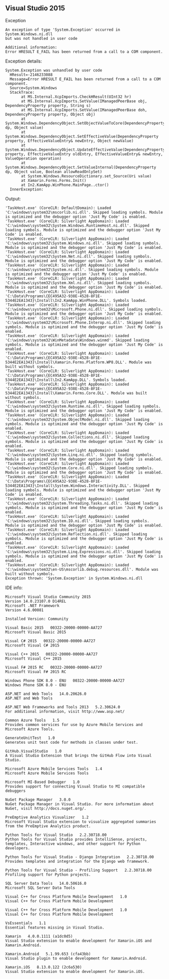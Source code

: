 


## Visual Studio 2015

Exception

	An exception of type 'System.Exception' occurred in System.Windows.ni.dll 
	but was not handled in user code

	Additional information: 
	Error HRESULT E_FAIL has been returned from a call to a COM component.

Exception details:
	
	System.Exception was unhandled by user code
	  HResult=-2146233088
	  Message=Error HRESULT E_FAIL has been returned from a call to a COM component.
	  Source=System.Windows
	  StackTrace:
		   at MS.Internal.XcpImports.CheckHResult(UInt32 hr)
		   at MS.Internal.XcpImports.SetValue(IManagedPeerBase obj, DependencyProperty property, String s)
		   at MS.Internal.XcpImports.SetValue(IManagedPeerBase doh, DependencyProperty property, Object obj)
		   at System.Windows.DependencyObject.SetObjectValueToCore(DependencyProperty dp, Object value)
		   at System.Windows.DependencyObject.SetEffectiveValue(DependencyProperty property, EffectiveValueEntry& newEntry, Object newValue)
		   at System.Windows.DependencyObject.UpdateEffectiveValue(DependencyProperty property, EffectiveValueEntry oldEntry, EffectiveValueEntry& newEntry, ValueOperation operation)
		   at System.Windows.DependencyObject.SetValueInternal(DependencyProperty dp, Object value, Boolean allowReadOnlySet)
		   at System.Windows.ResourceDictionary.set_Source(Uri value)
		   at Xamarin.Forms.Forms.Init()
		   at In2.KamApp.WinPhone.MainPage..ctor()
	  InnerException: 

Output:	  
	  
	'TaskHost.exe' (CoreCLR: DefaultDomain): Loaded 'C:\windows\system32\mscorlib.ni.dll'. Skipped loading symbols. Module is optimized and the debugger option 'Just My Code' is enabled.
	'TaskHost.exe' (CoreCLR: Silverlight AppDomain): Loaded 'C:\windows\system32\System.Windows.RuntimeHost.ni.dll'. Skipped loading symbols. Module is optimized and the debugger option 'Just My Code' is enabled.
	'TaskHost.exe' (CoreCLR: Silverlight AppDomain): Loaded 'C:\windows\system32\System.Windows.ni.dll'. Skipped loading symbols. Module is optimized and the debugger option 'Just My Code' is enabled.
	'TaskHost.exe' (CoreCLR: Silverlight AppDomain): Loaded 'C:\windows\system32\System.Net.ni.dll'. Skipped loading symbols. Module is optimized and the debugger option 'Just My Code' is enabled.
	'TaskHost.exe' (CoreCLR: Silverlight AppDomain): Loaded 'C:\windows\system32\System.ni.dll'. Skipped loading symbols. Module is optimized and the debugger option 'Just My Code' is enabled.
	'TaskHost.exe' (CoreCLR: Silverlight AppDomain): Loaded 'C:\windows\system32\System.Xml.ni.dll'. Skipped loading symbols. Module is optimized and the debugger option 'Just My Code' is enabled.
	'TaskHost.exe' (CoreCLR: Silverlight AppDomain): Loaded 'C:\Data\Programs\{EC495A32-938E-4528-8F1E-5344E2EA1343}\Install\In2.KamApp.WinPhone.DLL'. Symbols loaded.
	'TaskHost.exe' (CoreCLR: Silverlight AppDomain): Loaded 'C:\windows\system32\Microsoft.Phone.ni.dll'. Skipped loading symbols. Module is optimized and the debugger option 'Just My Code' is enabled.
	'TaskHost.exe' (CoreCLR: Silverlight AppDomain): Loaded 'C:\windows\system32\Microsoft.Phone.Interop.ni.dll'. Skipped loading symbols. Module is optimized and the debugger option 'Just My Code' is enabled.
	'TaskHost.exe' (CoreCLR: Silverlight AppDomain): Loaded 'C:\windows\system32\WinMetadata\Windows.winmd'. Skipped loading symbols. Module is optimized and the debugger option 'Just My Code' is enabled.
	'TaskHost.exe' (CoreCLR: Silverlight AppDomain): Loaded 'C:\Data\Programs\{EC495A32-938E-4528-8F1E-5344E2EA1343}\Install\Xamarin.Forms.Platform.WP8.DLL'. Module was built without symbols.
	'TaskHost.exe' (CoreCLR: Silverlight AppDomain): Loaded 'C:\Data\Programs\{EC495A32-938E-4528-8F1E-5344E2EA1343}\Install\In2.KamApp.DLL'. Symbols loaded.
	'TaskHost.exe' (CoreCLR: Silverlight AppDomain): Loaded 'C:\Data\Programs\{EC495A32-938E-4528-8F1E-5344E2EA1343}\Install\Xamarin.Forms.Core.DLL'. Module was built without symbols.
	'TaskHost.exe' (CoreCLR: Silverlight AppDomain): Loaded 'C:\windows\system32\System.Runtime.ni.dll'. Skipped loading symbols. Module is optimized and the debugger option 'Just My Code' is enabled.
	'TaskHost.exe' (CoreCLR: Silverlight AppDomain): Loaded 'C:\windows\system32\System.ObjectModel.ni.dll'. Skipped loading symbols. Module is optimized and the debugger option 'Just My Code' is enabled.
	'TaskHost.exe' (CoreCLR: Silverlight AppDomain): Loaded 'C:\windows\system32\System.Collections.ni.dll'. Skipped loading symbols. Module is optimized and the debugger option 'Just My Code' is enabled.
	'TaskHost.exe' (CoreCLR: Silverlight AppDomain): Loaded 'C:\windows\system32\System.Linq.ni.dll'. Skipped loading symbols. Module is optimized and the debugger option 'Just My Code' is enabled.
	'TaskHost.exe' (CoreCLR: Silverlight AppDomain): Loaded 'C:\windows\system32\System.Core.ni.dll'. Skipped loading symbols. Module is optimized and the debugger option 'Just My Code' is enabled.
	'TaskHost.exe' (CoreCLR: Silverlight AppDomain): Loaded 'C:\Data\Programs\{EC495A32-938E-4528-8F1E-5344E2EA1343}\Install\System.Windows.Interactivity.DLL'. Skipped loading symbols. Module is optimized and the debugger option 'Just My Code' is enabled.
	'TaskHost.exe' (CoreCLR: Silverlight AppDomain): Loaded 'C:\windows\system32\System.Threading.Tasks.ni.dll'. Skipped loading symbols. Module is optimized and the debugger option 'Just My Code' is enabled.
	'TaskHost.exe' (CoreCLR: Silverlight AppDomain): Loaded 'C:\windows\system32\System.IO.ni.dll'. Skipped loading symbols. Module is optimized and the debugger option 'Just My Code' is enabled.
	'TaskHost.exe' (CoreCLR: Silverlight AppDomain): Loaded 'C:\windows\system32\System.Reflection.ni.dll'. Skipped loading symbols. Module is optimized and the debugger option 'Just My Code' is enabled.
	'TaskHost.exe' (CoreCLR: Silverlight AppDomain): Loaded 'C:\windows\system32\System.Linq.Expressions.ni.dll'. Skipped loading symbols. Module is optimized and the debugger option 'Just My Code' is enabled.
	'TaskHost.exe' (CoreCLR: Silverlight AppDomain): Loaded 'C:\windows\system32\en-US\mscorlib.debug.resources.dll'. Module was built without symbols.
	Exception thrown: 'System.Exception' in System.Windows.ni.dll

IDE info:

	Microsoft Visual Studio Community 2015
	Version 14.0.23107.0 D14REL
	Microsoft .NET Framework
	Version 4.6.00081

	Installed Version: Community

	Visual Basic 2015   00322-20000-00000-AA727
	Microsoft Visual Basic 2015

	Visual C# 2015   00322-20000-00000-AA727
	Microsoft Visual C# 2015

	Visual C++ 2015   00322-20000-00000-AA727
	Microsoft Visual C++ 2015

	Visual F# 2015 RC   00322-20000-00000-AA727
	Microsoft Visual F# 2015 RC

	Windows Phone SDK 8.0 - ENU   00322-20000-00000-AA727
	Windows Phone SDK 8.0 - ENU

	ASP.NET and Web Tools   14.0.20626.0
	ASP.NET and Web Tools

	ASP.NET Web Frameworks and Tools 2013   5.2.30624.0
	For additional information, visit http://www.asp.net/

	Common Azure Tools   1.5
	Provides common services for use by Azure Mobile Services and Microsoft Azure Tools.

	GenerateUnitTest   1.0
	Generates unit test code for methods in classes under test.

	GitHub.VisualStudio   1.0
	A Visual Studio Extension that brings the GitHub Flow into Visual Studio.

	Microsoft Azure Mobile Services Tools   1.4
	Microsoft Azure Mobile Services Tools

	Microsoft MI-Based Debugger   1.0
	Provides support for connecting Visual Studio to MI compatible debuggers

	NuGet Package Manager   3.0.0
	NuGet Package Manager in Visual Studio. For more information about NuGet, visit http://docs.nuget.org/.

	PreEmptive Analytics Visualizer   1.2
	Microsoft Visual Studio extension to visualize aggregated summaries from the PreEmptive Analytics product.

	Python Tools for Visual Studio   2.2.30718.00
	Python Tools for Visual Studio provides IntelliSense, projects, templates, Interactive windows, and other support for Python developers.

	Python Tools for Visual Studio - Django Integration   2.2.30718.00
	Provides templates and integration for the Django web framework.

	Python Tools for Visual Studio - Profiling Support   2.2.30718.00
	Profiling support for Python projects.

	SQL Server Data Tools   14.0.50616.0
	Microsoft SQL Server Data Tools

	Visual C++ for Cross Platform Mobile Development   1.0
	Visual C++ for Cross Platform Mobile Development

	Visual C++ for Cross Platform Mobile Development   1.0
	Visual C++ for Cross Platform Mobile Development

	VsEssentials   1.1
	Essential features missing in Visual Studio.

	Xamarin   4.0.0.1111 (a1dc0d5)
	Visual Studio extension to enable development for Xamarin.iOS and Xamarin.Android.

	Xamarin.Android   5.1.99.653 (cfa43bb)
	Visual Studio plugin to enable development for Xamarin.Android.

	Xamarin.iOS   8.13.0.122 (2c6a530)
	Visual Studio extension to enable development for Xamarin.iOS.
	
	
  